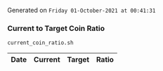 Generated on `Friday 01-October-2021 at 00:41:31`

### Current to Target Coin Ratio
`current_coin_ratio.sh`

Date|Current|Target|Ratio
---|---|---|---
